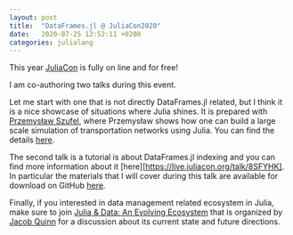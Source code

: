 ```yaml
---
layout: post
title:  "DataFrames.jl @ JuliaCon2020"
date:   2020-07-25 12:52:11 +0200
categories: julialang
---
```


This year [JuliaCon][juliacon] is fully on line and for free!

I am co-authoring two talks during this event.

Let me start with one that is not directly DataFrames.jl related, but I think it
is a nice showcase of situations where Julia shines. It is prepared with
[Przemysław Szufel][pszufe], where Przemysław shows how one can build a large
scale simulation of transportation networks using Julia. You can find the
details [here][graphs].

The second talk is a tutorial is about DataFrames.jl indexing and you can find
more information about it [here][https://live.juliacon.org/talk/8SFYHK]. In
particular the materials that I will cover during this talk are available for
download on GitHub [here][dfrepo].

Finally, if you interested in data management related ecosystem in Julia, make
sure to join [Julia & Data: An Evolving Ecosystem][bof] that is organized by
[Jacob Quinn][qj] for a discussion about its current state and future
directions.

[juliacon]: https://juliacon.org/2020/
[pszufe]: https://szufel.pl/en_aboutme.html
[graphs]: [https://live.juliacon.org/talk/GX8QCX]
[df]: https://live.juliacon.org/talk/8SFYHK
[dfrepo]: https://github.com/bkamins/JuliaCon2020-DataFrames-Tutorial
[bof]: https://live.juliacon.org/talk/CA3SET
[qj]: https://github.com/quinnj
